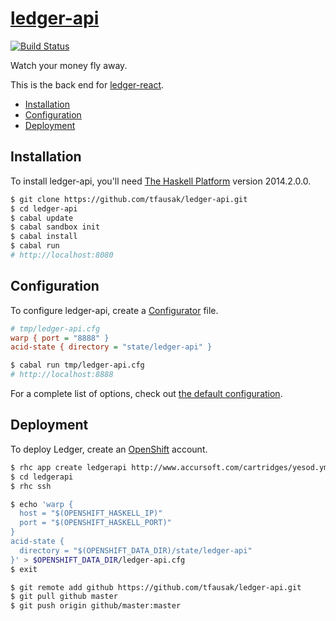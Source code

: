 # [ledger-api][1]

[![Build Status][2]][3]

Watch your money fly away.

This is the back end for [ledger-react][4].

- [Installation](#installation)
- [Configuration](#configuration)
- [Deployment](#deployment)

## Installation

To install ledger-api, you'll need [The Haskell Platform][5] version 2014.2.0.0.

``` sh
$ git clone https://github.com/tfausak/ledger-api.git
$ cd ledger-api
$ cabal update
$ cabal sandbox init
$ cabal install
$ cabal run
# http://localhost:8080
```

## Configuration

To configure ledger-api, create a [Configurator][6] file.

``` cfg
# tmp/ledger-api.cfg
warp { port = "8888" }
acid-state { directory = "state/ledger-api" }
```

``` sh
$ cabal run tmp/ledger-api.cfg
# http://localhost:8888
```

For a complete list of options, check out [the default configuration][7].

## Deployment

To deploy Ledger, create an [OpenShift][8] account.

``` sh
$ rhc app create ledgerapi http://www.accursoft.com/cartridges/yesod.yml
$ cd ledgerapi
$ rhc ssh
```

``` sh
$ echo 'warp {
  host = "$(OPENSHIFT_HASKELL_IP)"
  port = "$(OPENSHIFT_HASKELL_PORT)"
}
acid-state {
  directory = "$(OPENSHIFT_DATA_DIR)/state/ledger-api"
}' > $OPENSHIFT_DATA_DIR/ledger-api.cfg
$ exit
```

``` sh
$ git remote add github https://github.com/tfausak/ledger-api.git
$ git pull github master
$ git push origin github/master:master
```

[1]: https://github.com/tfausak/ledger-api
[2]: https://img.shields.io/travis/tfausak/ledger-api/master.svg?style=flat
[3]: https://travis-ci.org/tfausak/ledger-api
[4]: https://github.com/tfausak/ledger-react
[5]: https://www.haskell.org/platform/
[6]: https://github.com/bos/configurator
[7]: data/ledger-api.cfg
[8]: https://www.openshift.com

